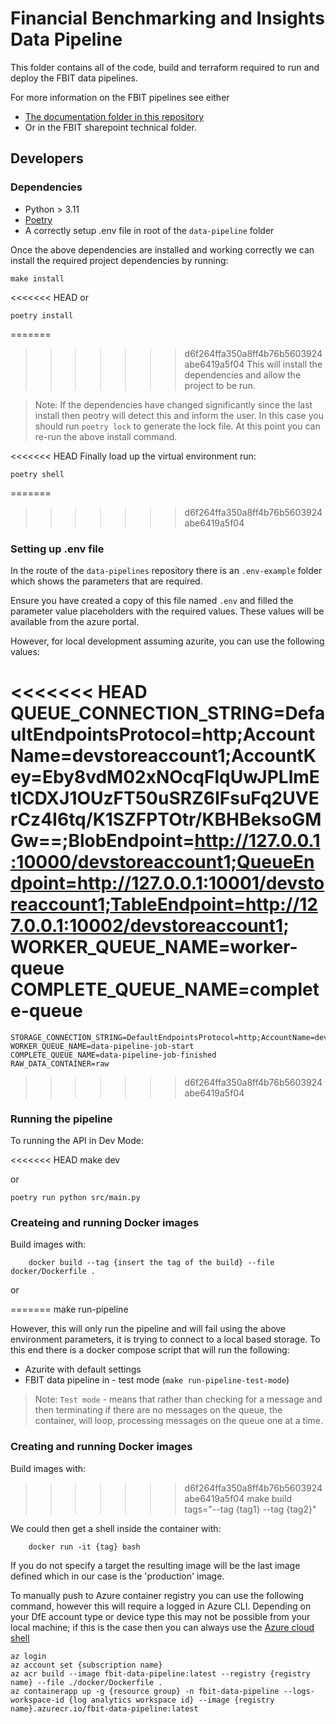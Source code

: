 # Financial Benchmarking and Insights Data Pipeline

This folder contains all of the code, build and terraform required to run and deploy the FBIT data pipelines.

For more information on the FBIT pipelines see either

* [The documentation folder in this repository](https://github.com/DFE-Digital/education-benchmarking-and-insights/tree/main/documentation)
* Or in the FBIT sharepoint technical folder.

## Developers

### Dependencies

* Python > 3.11
* [Poetry](https://python-poetry.org/docs/)
* A correctly setup .env file in root of the `data-pipeline` folder

Once the above dependencies are installed and working correctly we can install the required project dependencies by running:

    make install

<<<<<<< HEAD
or 
    
    poetry install

=======
>>>>>>> d6f264ffa350a8ff4b76b5603924abe6419a5f04
This will install the dependencies and allow the project to be run. 

> Note: If the dependencies have changed significantly since the last install then peotry will detect this and inform the user. In this case you should run `poetry lock` to generate the lock file. At this point you can re-run the above install command. 

<<<<<<< HEAD
Finally load up the virtual environment run: 

    poetry shell

=======
>>>>>>> d6f264ffa350a8ff4b76b5603924abe6419a5f04
### Setting up .env file

In the route of the `data-pipelines` repository there is an `.env-example` folder which shows the parameters that are required.

Ensure you have created a copy of this file named `.env` and filled the parameter value placeholders with the required values. These values will be available from the azure portal.

However, for local development assuming azurite, you can use the following values: 

<<<<<<< HEAD
    QUEUE_CONNECTION_STRING=DefaultEndpointsProtocol=http;AccountName=devstoreaccount1;AccountKey=Eby8vdM02xNOcqFlqUwJPLlmEtlCDXJ1OUzFT50uSRZ6IFsuFq2UVErCz4I6tq/K1SZFPTOtr/KBHBeksoGMGw==;BlobEndpoint=http://127.0.0.1:10000/devstoreaccount1;QueueEndpoint=http://127.0.0.1:10001/devstoreaccount1;TableEndpoint=http://127.0.0.1:10002/devstoreaccount1;
    WORKER_QUEUE_NAME=worker-queue
    COMPLETE_QUEUE_NAME=complete-queue
=======
    STORAGE_CONNECTION_STRING=DefaultEndpointsProtocol=http;AccountName=devstoreaccount1;AccountKey=Eby8vdM02xNOcqFlqUwJPLlmEtlCDXJ1OUzFT50uSRZ6IFsuFq2UVErCz4I6tq/K1SZFPTOtr/KBHBeksoGMGw==;BlobEndpoint=http://127.0.0.1:10000/devstoreaccount1;QueueEndpoint=http://127.0.0.1:10001/devstoreaccount1;TableEndpoint=http://127.0.0.1:10002/devstoreaccount1;
    WORKER_QUEUE_NAME=data-pipeline-job-start
    COMPLETE_QUEUE_NAME=data-pipeline-job-finished
    RAW_DATA_CONTAINER=raw
>>>>>>> d6f264ffa350a8ff4b76b5603924abe6419a5f04

### Running the pipeline   

To running the API in Dev Mode:

<<<<<<< HEAD
    make dev

or 

    poetry run python src/main.py


### Createing and running Docker images

Build images with:

        docker build --tag {insert the tag of the build} --file docker/Dockerfile . 

or 

=======
    make run-pipeline

However, this will only run the pipeline and will fail using the above environment parameters, it is trying to connect to a local based storage. To this end there is a docker compose script that will run the following:

* Azurite with default settings
* FBIT data pipeline in - test mode (`make run-pipeline-test-mode`)

> Note: `Test mode` - means that rather than checking for a message and then terminating if there are no messages on the queue, the container, will loop, processing messages on the queue one at a time.

### Creating and running Docker images

Build images with:

>>>>>>> d6f264ffa350a8ff4b76b5603924abe6419a5f04
        make build tags="--tag {tag1} --tag {tag2}"

We could then get a shell inside the container with:

        docker run -it {tag} bash

If you do not specify a target the resulting image will be the last image defined which in our case is the 'production' image.

To manually push to Azure container registry you can use the following command, however this will require a logged in Azure CLI. Depending on your DfE account type or device type this may not be possible from your local machine; if this is the case then you can always use the [Azure cloud shell](https://learn.microsoft.com/en-gb/azure/cloud-shell/overview)

    az login
    az account set {subscription name}
    az acr build --image fbit-data-pipeline:latest --registry {registry name} --file ./docker/Dockerfile .
    az containerapp up -g {resource group} -n fbit-data-pipeline --logs-workspace-id {log analytics workspace id} --image {registry name}.azurecr.io/fbit-data-pipeline:latest